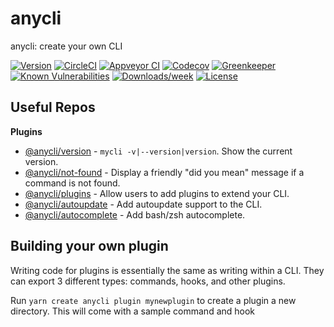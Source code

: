 anycli
======

anycli: create your own CLI

[![Version](https://img.shields.io/npm/v/anycli.svg)](https://npmjs.org/package/anycli)
[![CircleCI](https://circleci.com/gh/anycli/anycli/tree/master.svg?style=svg)](https://circleci.com/gh/anycli/anycli/tree/master)
[![Appveyor CI](https://ci.appveyor.com/api/projects/status/github/anycli/anycli?branch=master&svg=true)](https://ci.appveyor.com/project/heroku/anycli/branch/master)
[![Codecov](https://codecov.io/gh/anycli/anycli/branch/master/graph/badge.svg)](https://codecov.io/gh/anycli/anycli)
[![Greenkeeper](https://badges.greenkeeper.io/anycli/anycli.svg)](https://greenkeeper.io/)
[![Known Vulnerabilities](https://snyk.io/test/npm/anycli/badge.svg)](https://snyk.io/test/npm/anycli)
[![Downloads/week](https://img.shields.io/npm/dw/anycli.svg)](https://npmjs.org/package/anycli)
[![License](https://img.shields.io/npm/l/anycli.svg)](https://github.com/anycli/anycli/blob/master/package.json)

Useful Repos
------------

**Plugins**

* [@anycli/version](https://github.com/anycli/version) - `mycli -v|--version|version`. Show the current version.
* [@anycli/not-found](https://github.com/anycli/not-found) - Display a friendly "did you mean" message if a command is not found.
* [@anycli/plugins](https://github.com/anycli/plugins) - Allow users to add plugins to extend your CLI.
* [@anycli/autoupdate](https://github.com/anycli/autoupdate) - Add autoupdate support to the CLI.
* [@anycli/autocomplete](https://github.com/anycli/autocomplete) - Add bash/zsh autocomplete.

Building your own plugin
------------------------

Writing code for plugins is essentially the same as writing within a CLI. They can export 3 different types: commands, hooks, and other plugins.

Run `yarn create anycli plugin mynewplugin` to create a plugin a new directory. This will come with a sample command and hook

